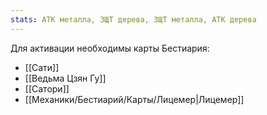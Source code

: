 ```yaml
---
stats: АТК металла, ЗЩТ дерева, ЗЩТ металла, АТК дерева
---
```

Для активации необходимы карты Бестиария:
- [[Сати]]
- [[Ведьма Цзян Гу]]
- [[Сатори]]
- [[Механики/Бестиарий/Карты/Лицемер|Лицемер]]